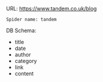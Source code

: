 URL: https://www.tandem.co.uk/blog

    Spider name: tandem

DB Schema:
- title
- date
- author
- category
- link
- content

